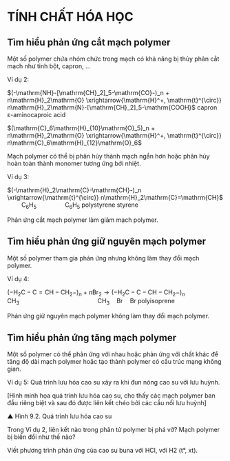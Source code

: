 # TÍNH CHẤT HÓA HỌC

## Tìm hiểu phản ứng cắt mạch polymer

Một số polymer chứa nhóm chức trong mạch có khả năng bị thủy phân cắt mạch như tinh bột, capron, ...

Ví dụ 2:

$(-\mathrm{NH}-[\mathrm{CH}_2]_5-\mathrm{CO}-)_n + n\mathrm{H}_2\mathrm{O} \xrightarrow{\mathrm{H}^+, \mathrm{t}^{\circ}} n\mathrm{H}_2\mathrm{N}-[\mathrm{CH}_2]_5-\mathrm{COOH}$
capron                                                  ε-aminocaproic acid

$(\mathrm{C}_6\mathrm{H}_{10}\mathrm{O}_5)_n + n\mathrm{H}_2\mathrm{O} \xrightarrow{\mathrm{H}^+, \mathrm{t}^{\circ}} n\mathrm{C}_6\mathrm{H}_{12}\mathrm{O}_6$

Mạch polymer có thể bị phân hủy thành mạch ngắn hơn hoặc phân hủy hoàn toàn thành monomer tương ứng bởi nhiệt.

Ví dụ 3:

$(-\mathrm{H}_2\mathrm{C}-\mathrm{CH}-)_n \xrightarrow{\mathrm{t}^{\circ}} n\mathrm{H}_2\mathrm{C}=\mathrm{CH}$
$\quad \quad \mathrm{C}_6\mathrm{H}_5 \quad \quad \quad \quad \mathrm{C}_6\mathrm{H}_5$
polystyrene                      styrene

Phản ứng cắt mạch polymer làm giảm mạch polymer.

## Tìm hiểu phản ứng giữ nguyên mạch polymer

Một số polymer tham gia phản ứng nhưng không làm thay đổi mạch polymer.

Ví dụ 4:

$(-\mathrm{H}_2\mathrm{C}-\mathrm{C}=\mathrm{CH}-\mathrm{CH}_2-)_n + n\mathrm{Br}_2 \rightarrow (-\mathrm{H}_2\mathrm{C}-\mathrm{C}-\mathrm{CH}-\mathrm{CH}_2-)_n$
$\quad \quad \quad \mathrm{CH}_3 \quad \quad \quad \quad \quad \quad \quad \quad \quad \quad \quad \mathrm{CH}_3 \quad \mathrm{Br} \quad \mathrm{Br}$
polyisoprene

Phản ứng giữ nguyên mạch polymer không làm thay đổi mạch polymer.

## Tìm hiểu phản ứng tăng mạch polymer

Một số polymer có thể phản ứng với nhau hoặc phản ứng với chất khác để tăng độ dài mạch polymer hoặc tạo thành polymer có cấu trúc mạng không gian.

Ví dụ 5: Quá trình lưu hóa cao su xảy ra khi đun nóng cao su với lưu huỳnh.

[Hình minh họa quá trình lưu hóa cao su, cho thấy các mạch polymer ban đầu riêng biệt và sau đó được liên kết chéo bởi các cầu nối lưu huỳnh]

▲ Hình 9.2. Quá trình lưu hóa cao su

Trong Ví dụ 2, liên kết nào trong phân tử polymer bị phá vỡ? Mạch polymer bị biến đổi như thế nào?

Viết phương trình phản ứng của cao su buna với HCl, với H2 (t°, xt).